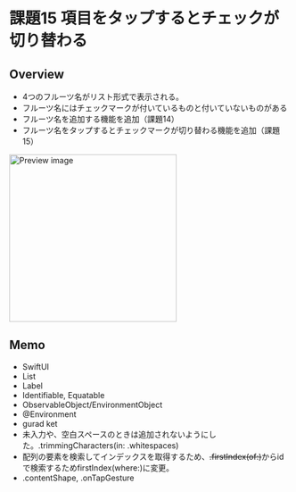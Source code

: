 # 課題15 項目をタップするとチェックが切り替わる
## Overview
<ul>
<li>4つのフルーツ名がリスト形式で表示される。</li>
<li>フルーツ名にはチェックマークが付いているものと付いていないものがある</li>
<li>フルーツ名を追加する機能を追加（課題14）</li>
<li>フルーツ名をタップするとチェックマークが切り替わる機能を追加（課題15）</li>
</ul>
<img src= "Kadai15.gif" width="300" alt="Preview image" />
<h2>Memo</h2>
<ul>
<li>SwiftUI</li>
<li>List</li>
<li>Label</li>
<li>Identifiable, Equatable</li>
<li>ObservableObject/EnvironmentObject</li>
<li>@Environment</li>
<li>gurad ket</li>
<li>未入力や、空白スペースのときは追加されないようにした。.trimmingCharacters(in: .whitespaces)</li>
<li>配列の要素を検索してインデックスを取得するため、<del>.firstIndex(of:)</del>からidで検索するためfirstIndex(where:)に変更。</li>

<li>.contentShape, .onTapGesture</li>
</ul>

